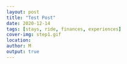 ```yaml
---
layout: post
title: "Test Post"
date: 2020-12-14
tags: [stays, ride, finances, experiences]
cover-img: step1.gif
location:
author: M
output: true
---
```

